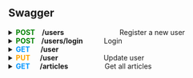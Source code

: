 ## Swagger

<details>

<summary><b><span style="color:#008000">POST</span><span style="margin-left:1em">/users</span><span style="margin-left:5.4em"></b>&nbsp; &nbsp; &nbsp; &nbsp; &nbsp;Register a new user</span></summary>
&nbsp;

**Parameters:** No parameters

**Request Body:**
```
    {
        "user": 
        {
            "email": "user518@testing.com",
            "password": "Testing151!",
            "username": "user518"
        }
    }
```
**Responses:**
**<h5>Curl</h5>**
```
  curl -X 'POST' \
  'http://localhost:3000/api/users' \
  -H 'accept: */*' \
  -H 'Content-Type: application/json' \
  -d '{
    "user":   {
        "email": "user518@testing.com",
        "password": "Testing151!",
        "username": "user518"
    }
}'
```
**<h5>Request URL</h5>**
http://localhost:3000/api/users

**<h5>Server response</h5>**

 <table>
    <thead>
        <tr>
            <th><h5>Code</h5></th>
            <th><h5>Details</h5></th>
        </tr>
    </thead>
    <tbody>
        <tr>
            <td rowspan=4><b><h5>200</h5</b></td>
            <td><b><h5>Response Body</h5></b></td>
        </tr>
        <tr>
            <td rowspan=1>
            {
                <br>
                &nbsp;&nbsp; &nbsp; &nbsp; "user":
                <br>
                &nbsp; &nbsp;&nbsp; &nbsp; {
                    <br>
                    &nbsp; &nbsp; &nbsp; &nbsp; &nbsp; &nbsp; &nbsp; &nbsp; "email": "user518@testing.com",
                    <br>
                    &nbsp; &nbsp; &nbsp; &nbsp; &nbsp; &nbsp; &nbsp; &nbsp; "username": "user518",
                    <br>
                    &nbsp; &nbsp; &nbsp; &nbsp; &nbsp; &nbsp; &nbsp; &nbsp; "token": "eyJhbGciOiJIUzI1NiIsInR5cCI6IkpXVCJ9.eyJpZCI6ImNsc3QxZDJ3czAwMDA2M3hiZTVsZHFsOHoiLCJpYXQiOjE3MDgzNTMxNjB9.qvYt8vvmA-Q6JCCjL0MSAvtw2iiO4Kmzna9ai6_BqxQ",
                    <br>
                    &nbsp; &nbsp; &nbsp; &nbsp; &nbsp; &nbsp; &nbsp; &nbsp; "bio": null,
                    <br>
                    &nbsp; &nbsp; &nbsp; &nbsp; &nbsp; &nbsp; &nbsp; &nbsp; "image": "https://api.realworld.io/images/smiley-cyrus.jpeg"
                    <br>
                &nbsp; &nbsp; &nbsp; &nbsp; }
                <br>
            }
            </td>
        </tr>
        <tr>
            <td><b><h5>Response headers</h5</b></td>
        </tr>
        <tr>
            <td>content-type: application/json</td>
        </tr>
</table>

**<h5>Responses</h5>**

| <h5> Code </h5> | <h5> Description </h5>       | <h5> Links </h5>    |
| :-------------- | :--------------------------- | :------------------ |
| 200             | User registered successfully | <em> No links </em> |

</details>

<details>

<summary><b><span style="color:#008000">POST</span><span style="margin-left:0.9em">/users/login</span><span style="margin-left:3em"></b>Login</span></summary>
&nbsp;

**Parameters:** No parameters

**Request Body:**
```
    {
        "user": 
        {
            "email": "user518@testing.com",
            "password": "Testing151!"
        }
    }
```
**Responses:**
**<h5>Curl</h5>**
```
  curl -X 'POST' \
  'http://localhost:3000/api/users/login' \
  -H 'accept: */*' \
  -H 'Content-Type: application/json' \
  -d '{
    "user":   {
        "email": "user518@testing.com",
        "password": "Testing151!"
    }
}'
```
**<h5>Request URL</h5>**
http://localhost:3000/api/users/login

**<h5>Server response</h5>**

 <table>
    <thead>
        <tr>
            <th><h5>Code</h5></th>
            <th><h5>Details</h5></th>
        </tr>
    </thead>
    <tbody>
        <tr>
            <td rowspan=4><b><h5>200</h5</b></td>
            <td><b><h5>Response Body</h5></b></td>
        </tr>
        <tr>
            <td rowspan=1>
            {
                <br>
                &nbsp;&nbsp; &nbsp; &nbsp; "user":
                <br>
                &nbsp; &nbsp;&nbsp; &nbsp; {
                    <br>
                    &nbsp; &nbsp; &nbsp; &nbsp; &nbsp; &nbsp; &nbsp; &nbsp; "email": "user518@testing.com",
                    <br>
                    &nbsp; &nbsp; &nbsp; &nbsp; &nbsp; &nbsp; &nbsp; &nbsp; "username": "user518",
                    <br>
                    &nbsp; &nbsp; &nbsp; &nbsp; &nbsp; &nbsp; &nbsp; &nbsp; "token": "eyJhbGciOiJIUzI1NiIsInR5cCI6IkpXVCJ9.eyJpZCI6ImNsc3QxZDJ3czAwMDA2M3hiZTVsZHFsOHoiLCJpYXQiOjE3MDg1MTIxMDV9.9Ar6eoPvWM1ydXFwhsrUy2lHIhoLG5AnskFzAvd9sm4",
                    <br>
                    &nbsp; &nbsp; &nbsp; &nbsp; &nbsp; &nbsp; &nbsp; &nbsp; "bio": null,
                    <br>
                    &nbsp; &nbsp; &nbsp; &nbsp; &nbsp; &nbsp; &nbsp; &nbsp; "image": "https://api.realworld.io/images/smiley-cyrus.jpeg"
                    <br>
                &nbsp; &nbsp; &nbsp; &nbsp; }
                <br>
            }
            </td>
        </tr>
        <tr>
            <td><b><h5>Response headers</h5</b></td>
        </tr>
        <tr>
            <td>content-type: application/json</td>
        </tr>
</table>

**<h5>Responses</h5>**

| <h5> Code </h5> | <h5> Description </h5>      | <h5> Links </h5>    |
| :-------------- | :-------------------------- | :------------------ |
| 200             | User logged in successfully | <em> No links </em> |

</details>

<details>

<summary><b><span style="color:#0096FF">GET</span><span style="margin-left:1.5em">/user</span></b></summary>
&nbsp;

**Parameters:** No parameters

**Responses:**
**<h5>Curl</h5>**
```
curl -X 'GET' \
  'http://localhost:3000/api/user' \
  -H 'accept: */*' \
  -H 'Authorization: Bearer eyJhbGciOiJIUzI1NiIsInR5cCI6IkpXVCJ9.eyJpZCI6ImNsc3QxZDJ3czAwMDA2M3hiZTVsZHFsOHoiLCJpYXQiOjE3MDg1MTIxMDV9.9Ar6eoPvWM1ydXFwhsrUy2lHIhoLG5AnskFzAvd9sm4'

```
**<h5>Request URL</h5>**
http://localhost:3000/api/user

**<h5>Server response</h5>**

 <table>
    <thead>
        <tr>
            <th><h5>Code</h5></th>
            <th><h5>Details</h5></th>
        </tr>
    </thead>
    <tbody>
        <tr>
            <td rowspan=4><b><h5>200</h5</b></td>
            <td><b><h5>Response Body</h5></b></td>
        </tr>
        <tr>
            <td rowspan=1>
            {
                <br>
                &nbsp;&nbsp; &nbsp; &nbsp; "user":
                <br>
                &nbsp; &nbsp;&nbsp; &nbsp; {
                    <br>
                    &nbsp; &nbsp; &nbsp; &nbsp; &nbsp; &nbsp; &nbsp; &nbsp; "email": "user518@testing.com",
                    <br>
                    &nbsp; &nbsp; &nbsp; &nbsp; &nbsp; &nbsp; &nbsp; &nbsp; "username": "user518",
                    <br>
                    &nbsp; &nbsp; &nbsp; &nbsp; &nbsp; &nbsp; &nbsp; &nbsp; "token": "eyJhbGciOiJIUzI1NiIsInR5cCI6IkpXVCJ9.eyJpZCI6ImNsc3QxZDJ3czAwMDA2M3hiZTVsZHFsOHoiLCJpYXQiOjE3MDg1MTI0MDh9.FkPKCwyvaMP1MftEFUaIHdx_fhmM_I46Bl7kuaASDuk",
                    <br>
                    &nbsp; &nbsp; &nbsp; &nbsp; &nbsp; &nbsp; &nbsp; &nbsp; "bio": null,
                    <br>
                    &nbsp; &nbsp; &nbsp; &nbsp; &nbsp; &nbsp; &nbsp; &nbsp; "image": "https://api.realworld.io/images/smiley-cyrus.jpeg"
                    <br>
                &nbsp; &nbsp; &nbsp; &nbsp; }
                <br>
            }
            </td>
        </tr>
        <tr>
            <td><b><h5>Response headers</h5</b></td>
        </tr>
        <tr>
            <td>content-type: application/json</td>
        </tr>
</table>

**<h5>Responses</h5>**

| <h5> Code </h5> | <h5> Description </h5>              | <h5> Links </h5>    |
| :-------------- | :---------------------------------- | :------------------ |
| 200             | Current user retrieved successfully | <em> No links </em> |

</details>

<details>

<summary><b><span style="color:#FFA500">PUT</span><span style="margin-left:1.4em">/user</span><span style="margin-left:6.5em"></b>Update user</span></summary>
&nbsp;

**Parameters:** No parameters

**Request Body:**
```
    {
        "user": 
        {
            "email": "user518_updated@testing.com",
        }
    }
```
**Responses:**
**<h5>Curl</h5>**
```
curl -X 'PUT' \
  'http://localhost:3000/api/user' \
  -H 'accept: */*' \
  -H 'Authorization: Bearer eyJhbGciOiJIUzI1NiIsInR5cCI6IkpXVCJ9.eyJpZCI6ImNsc3QxZDJ3czAwMDA2M3hiZTVsZHFsOHoiLCJpYXQiOjE3MDg1MTIxMDV9.9Ar6eoPvWM1ydXFwhsrUy2lHIhoLG5AnskFzAvd9sm4' \
  -H 'Content-Type: application/json' \
  -d '{
  "user": {
    "email": "user518_updated@testing.com"
  }
}
```
**<h5>Request URL</h5>**
http://localhost:3000/api/user

**<h5>Server response</h5>**

 <table>
    <thead>
        <tr>
            <th><h5>Code</h5></th>
            <th><h5>Details</h5></th>
        </tr>
    </thead>
    <tbody>
        <tr>
            <td rowspan=4><b><h5>200</h5</b></td>
            <td><b><h5>Response Body</h5></b></td>
        </tr>
        <tr>
            <td rowspan=1>
            {
                <br>
                &nbsp;&nbsp; &nbsp; &nbsp; "user":
                <br>
                &nbsp; &nbsp;&nbsp; &nbsp; {
                    <br>
                    &nbsp; &nbsp; &nbsp; &nbsp; &nbsp; &nbsp; &nbsp; &nbsp; "email": "user518@testing.com",
                    <br>
                    &nbsp; &nbsp; &nbsp; &nbsp; &nbsp; &nbsp; &nbsp; &nbsp; "username": "user518",
                    <br>
                    &nbsp; &nbsp; &nbsp; &nbsp; &nbsp; &nbsp; &nbsp; &nbsp; "token": "eyJhbGciOiJIUzI1NiIsInR5cCI6IkpXVCJ9.eyJpZCI6ImNsc3QxZDJ3czAwMDA2M3hiZTVsZHFsOHoiLCJpYXQiOjE3MDg1MTQ4Mjl9.yXS6DAQavtiwMcU5KFBg6syVuFmK1lqg_Db7CK2eiFA",
                    <br>
                    &nbsp; &nbsp; &nbsp; &nbsp; &nbsp; &nbsp; &nbsp; &nbsp; "bio": null,
                    <br>
                    &nbsp; &nbsp; &nbsp; &nbsp; &nbsp; &nbsp; &nbsp; &nbsp; "image": null
                    <br>
                &nbsp; &nbsp; &nbsp; &nbsp; }
                <br>
            }
            </td>
        </tr>
        <tr>
            <td><b><h5>Response headers</h5</b></td>
        </tr>
        <tr>
            <td>content-type: application/json</td>
        </tr>
</table>

**<h5>Responses</h5>**

| <h5> Code </h5> | <h5> Description </h5>    | <h5> Links </h5>    |
| :-------------- | :------------------------ | :------------------ |
| 200             | User updated successfully | <em> No links </em> |

</details>

<details>

<summary>
<span style="color:#0096FF"><b>GET</span><span style="margin-left:1.4em">/articles<span style="margin-left:5.2em"></b>Get all articles</span></summary>
&nbsp;

**Parameters:** No parameters 

**Responses:** 

##### **Curl** #####

```
curl -X 'GET' \ 
  'http://localhost:3000/api/articles' \ 
  -H 'accept: */*' 
```

##### **Request URL** #####

http://localhost:3000/api/articles

##### **Server response** #####

<table>
  <thead>
    <tr>
      <th>Code</th>
      <th>Details</th>
    </tr>
  </thead>
  <tbody>
    <tr>
      <th rowspan=4>200</th>
      <th>Response body</th>
    </tr>
    <tr>
      <td> {
      <br>
      <span style="margin-left:1em">
      "articles": [
      </span>
      <br>
      <span style="margin-left:6.5em">
      {
      </span>
      <br>
      <span style="margin-left:7.5em">
      "slug": "how-to-train-your-dragon-1",
      </span>
      <br>
      <span style="margin-left:7.5em">
      "title": "How to train your dragon",
      </span>
      <br>
      <span style="margin-left:7.5em">
      "description": "Ever wonder how?",
      </span>
      <br>
      <span style="margin-left:7.5em">
      "body": "With two hands",
      </span>
      <br>
      <span style="margin-left:7.5em">
      "tagList": [
      </span>
      <br>
      <span style="margin-left:12.5em">
      "dragons",
      </span>
      <br>
      <span style="margin-left:12.5em">
      "training"
      </span>
      <br>
      <span style="margin-left:7.5em">
      ],
      </span>
      <br>
      <span style="margin-left:7.5em">
      "createdAt": "2023-08-10T17:45:10.407Z",
      </span>
      <br>
      <span style="margin-left:7.5em">
      "updatedAt": "2023-08-10T17:45:14.632Z",
      </span>
      <br>
      <span style="margin-left:7.5em">
      "favorited": true,
      </span>
      <br>
      <span style="margin-left:7.5em">
      "favoritesCount": 1,
      </span>
      <br>
      <span style="margin-left:7.5em">
      "author": {
      </span>
      <br>
      <span style="margin-left:12.5em">
      "username": "u1691689493",
      </span>
      <br>
      <span style="margin-left:12.5em">
      "bio": null,
      </span>
      <br>
      <span style="margin-left:12.5em">
      "image": null,
      </span>
      <br>
      <span style="margin-left:12.5em">
      "following": false
      </span>
      <br>
      <span style="margin-left:7.5em">
      }
      </span>
      <br>
      <span style="margin-left:6.5em">
      },
      </span>
      <br>
      <span style="margin-left:6.5em">
      {
      </span>
      <br>
      <span style="margin-left:7.5em">
      "slug": "new-one-2",
      </span>
      <br>
      <span style="margin-left:7.5em">
      "title": "New one",
      </span>
      <br>
      <span style="margin-left:7.5em">
      "description": "Slugs",
      </span>
      <br>
      <span style="margin-left:7.5em">
      "body": "# Slugs\n\n## What is a slug\n\n### Wrong syntax (fixed)\n\n```javascript\nconsole.log(\"HEY\")\n```\n\n- Point 1\n- Point 2\n\n1. First\n2. Second",
      </span>
      <br>
      <span style="margin-left:7.5em">
      "tagList": [
      </span>
      <br>
      <span style="margin-left:12.5em">
      "can you change me?",
      </span>
      <br>
      <span style="margin-left:12.5em">
      "markdown",
      </span>
      <br>
      <span style="margin-left:12.5em">
      "test"
      </span>
      <br>
      <span style="margin-left:7.5em">
      ],
      </span>
      <br>
      <span style="margin-left:7.5em">
      "createdAt": "2023-08-09T21:08:11.735Z",
      </span>
      <br>
      <span style="margin-left:7.5em">
      "updatedAt": "2023-08-09T21:19:06.178Z",
      </span>
      <br>
      <span style="margin-left:7.5em">
      "favorited": false,
      </span>
      <br>
      <span style="margin-left:7.5em">
      "favoritesCount": 0,
      </span>
      <br>
      <span style="margin-left:7.5em">
      "author": {
      </span>
      <br>
      <span style="margin-left:12.5em">
      "username": "gutentag2012",
      </span>
      <br>
      <span style="margin-left:12.5em">
      "bio": "",
      </span>
      <br>
      <span style="margin-left:12.5em">
      "image": "https://api.realworld.io/images/smiley-cyrus.jpeg",
      </span>
      <br>
      <span style="margin-left:12.5em">
      "following": true
      </span>
      <br>
      <span style="margin-left:7.5em">
      }
      </span>
      <br>
      <span style="margin-left:6.5em">
      },
      </span>
      <br>
      <span style="margin-left:6.5em">
      {
      </span>
      <br>
      <span style="margin-left:7.5em">
      "slug": "this-is-my-article-1",
      </span>
      <br>
      <span style="margin-left:7.5em">
      "title": "This is my article",
      </span>
      <br>
      <span style="margin-left:7.5em">
      "description": "nothing really",
      </span>
      <br>
      <span style="margin-left:7.5em">
      "body": "# This is the title\n\nThis is the body\n\n## Also subtitle here\n\nHey you",
      </span>
      <br>
      <span style="margin-left:7.5em">
      "tagList": [
      </span>
      <br>
      <span style="margin-left:12.5em">
      "needed",
      </span>
      <br>
      <span style="margin-left:12.5em">
      "no",
      </span>
      <br>
      <span style="margin-left:12.5em">
      "tags"
      </span>
      <br>
      <span style="margin-left:7.5em">
      ],
      </span>
      <br>
      <span style="margin-left:7.5em">
      "createdAt": "2023-08-09T17:20:17.753Z",
      </span>
      <br>
      <span style="margin-left:7.5em">
      "updatedAt": "2023-08-09T17:20:17.753Z",
      </span>
      <br>
      <span style="margin-left:7.5em">
      "favorited": false,
      </span>
      <br>
      <span style="margin-left:7.5em">
      "favoritesCount": 0,
      </span>
      <br>
      <span style="margin-left:7.5em">
      "author": {
      </span>
      <br>
      <span style="margin-left:12.5em">
      "username": "gutentag2012",
      </span>
      <br>
      <span style="margin-left:12.5em">
      "bio": "",
      </span>
      <br>
      <span style="margin-left:12.5em">
      "image": "https://api.realworld.io/images/smiley-cyrus.jpeg",
      </span>
      <br>
      <span style="margin-left:12.5em">
      "following": true
      </span>
      <br>
      <span style="margin-left:7.5em">
      }
      </span>
      <br>
      <span style="margin-left:6.5em">
      },
      </span>
      <br>
      <span style="margin-left:6.5em">   
      {
      </span>
      <br>
      <span style="margin-left:7.5em">
      "slug": "Try-to-transmit-the-HTTP-card-maybe-it-will-override-the-multi-byte-hard-drive!-120863",
      </span>
      <br>
      <span style="margin-left:7.5em">
      "title": "Try to transmit the HTTP card, maybe it will override the multi-byte hard drive!",
      </span>
      <br>
      <span style="margin-left:7.5em">
      "description": "Assumenda molestiae laboriosam enim ipsum quaerat enim officia vel quo. Earum odit rem natus totam atque cumque. Sint dolorem facere non.",
      </span>
      <br>
      <span style="margin-left:7.5em">
      "body": "Sunt excepturi ut dolore fuga.\\nAutem eum maiores aut nihil magnam corporis consectetur sit. Voluptate et quasi optio eos et eveniet culpa et nobis.\\nSint aut sint sequi possimus reiciendis nisi.\\nRerum et omnis et sit doloribus corporis voluptas error.\\nIusto molestiae tenetur necessitatibus dolorem omnis. Libero sed ut architecto.\\nEx itaque et modi aut voluptatem alias quae.\\nModi dolor cupiditate sit.\\nDelectus consectetur nobis aliquid deserunt sint ut et voluptas.\\nCorrupti in labore laborum quod. Ipsa laudantium deserunt. Ut atque harum inventore natus facere sed molestiae.\\nQuia aliquid ut.\\nAnimi sunt rem et sit ullam dolorem ab consequatur modi. Cupiditate officia voluptatum.\\nTenetur facere eum distinctio animi qui laboriosam.\\nQuod sed voluptatem et cumque est eos.\\nSint id provident suscipit harum odio et. Et fuga repellendus magnam dignissimos eius aspernatur rerum. Quo perferendis nesciunt.\\nDolore dolorem porro omnis voluptatibus consequuntur et expedita suscipit et.\\nTempora facere ipsa.\\nDolore accusamus soluta officiis eligendi.\\nEum quaerat neque eum beatae odio. Ad voluptate vel.\\nAut aut dolor. Cupiditate officia voluptatum.\\nTenetur facere eum distinctio animi qui laboriosam.\\nQuod sed voluptatem et cumque est eos.\\nSint id provident suscipit harum odio et.",
      </span>
      <br>
      <span style="margin-left:7.5em">
      "tagList": [
      </span>
      <br>
      <span style="margin-left:12.5em">
      "ducimus", 
      </span>
      <br>
      <span style="margin-left:12.5em">
      "hic",
      </span>
      <br>
      <span style="margin-left:12.5em">
      "rerum",
      </span>
      <br>
      <span style="margin-left:12.5em">
      "voluptate"
      </span>
      <br>
      <span style="margin-left:7.5em">
      ],
      </span>
      <br>
      <span style="margin-left:7.5em">
      "createdAt": "2022-12-09T13:46:24.264Z",
      </span>
      <br>
      <span style="margin-left:7.5em">
      "updatedAt": "2022-12-09T13:46:24.264Z",
      </span>
      <br>
      <span style="margin-left:7.5em">
      "favorited": true,
      </span>
      <br>
      <span style="margin-left:7.5em">
      "favoritesCount": 1,
      </span>
      <br>
      <span style="margin-left:7.5em">
      "author": {
      </span>
      <br>
      <span style="margin-left:12.5em">
      "username": "Anah Benešová",
      </span>
      <br>
      <span style="margin-left:12.5em">
      "bio": null,
      </span>
      <br>
      <span style="margin-left:12.5em">
      "image": "https://api.realworld.io/images/demo-avatar.png",
      </span>
      <br>
      <span style="margin-left:12.5em">
      "following": true
      </span>
      <br>
      <span style="margin-left:7.5em">
      }
      </span>
      <br>
      <span style="margin-left:6.5em">
      },
      </span>
      <br>
      <span style="margin-left:6.5em">
      {
      </span>
      <br>
      <span style="margin-left:7.5em">
      "slug": "If-we-quantify-the-alarm-we-can-get-to-the-FTP-pixel-through-the-online-SSL-interface!-120863",
      </span>
      <br>
      <span style="margin-left:7.5em">
      "title": "If we quantify the alarm, we can get to the FTP pixel through the online SSL interface!",
      </span>
      <br>
      <span style="margin-left:7.5em">
      "description": "Omnis perspiciatis qui quia commodi sequi modi. Nostrum quam aut cupiditate est facere omnis possimus. Tenetur similique nemo illo soluta molestias facere quo. Ipsam totam facilis delectus nihil quidem soluta vel est omnis.",
      </span>
      <br>
      <span style="margin-left:7.5em">
      "body": "Quia quo iste et aperiam voluptas consectetur a omnis et.\\nDolores et earum consequuntur sunt et.\\nEa nulla ab voluptatem dicta vel. Temporibus aut adipisci magnam aliquam eveniet nihil laudantium reprehenderit sit.\\nAspernatur cumque labore voluptates mollitia deleniti et. Quos pariatur tenetur.\\nQuasi omnis eveniet eos maiores esse magni possimus blanditiis.\\nQui incidunt sit quos consequatur aut qui et aperiam delectus.\\nPraesentium quas culpa.\\nEaque occaecati cumque incidunt et. Provident saepe omnis non molestiae natus et.\\nAccusamus laudantium hic unde voluptate et sunt voluptatem.\\nMollitia velit id eius mollitia occaecati repudiandae. Voluptatum tempora voluptas est odio iure odio dolorem.\\nVoluptatum est deleniti explicabo explicabo harum provident quis molestiae. Sed dolores nostrum quis. Aut ipsa et qui vel similique sed hic a.\\nVoluptates dolorem culpa nihil aut ipsam voluptatem. Cupiditate officia voluptatum.\\nTenetur facere eum distinctio animi qui laboriosam.\\nQuod sed voluptatem et cumque est eos.\\nSint id provident suscipit harum odio et. Facere beatae delectus ut.\\nPossimus voluptas perspiciatis voluptatem nihil sint praesentium.\\nSint est nihil voluptates nesciunt voluptatibus temporibus blanditiis.\\nOfficiis voluptatem earum sed. Deserunt ab porro similique est accusamus id enim aut suscipit.\\nSoluta reprehenderit error nesciunt odit veniam sed.\\nDolore optio qui aut ab.\\nAut minima provident eius repudiandae a quibusdam in nisi quam.",
      </span>
      <br>
      <span style="margin-left:7.5em">
      "tagList": [
      </span>
      <br>
      <span style="margin-left:12.5em">
      "maiores",
      </span>
      <br>
      <span style="margin-left:12.5em">
      "omnis",
      </span>
      <br>
      <span style="margin-left:12.5em">
      "quae",
      </span>
      <br>
      <span style="margin-left:12.5em">
      "rerum"
      </span>
      <br>
      <span style="margin-left:7.5em">
      ],
      </span>
      <br>
      <span style="margin-left:7.5em">
      "createdAt": "2022-12-09T13:46:24.264Z",
      </span>
      <br>
      <span style="margin-left:7.5em">
      "updatedAt": "2022-12-09T13:46:24.264Z",
      </span>
      <br>
      <span style="margin-left:7.5em">
      "favorited": true,
      </span>
      <br>
      <span style="margin-left:7.5em">
      "favoritesCount": 1,
      </span>
      <br>
      <span style="margin-left:7.5em">
      "author": {
      </span>
      <br>
      <span style="margin-left:12.5em">
      "username": "Anah Benešová",
      </span>
      <br>
      <span style="margin-left:12.5em">
      "bio": null,
      </span>
      <br>
      <span style="margin-left:12.5em">
      "image": "https://api.realworld.io/images/demo-avatar.png",
      </span>
      <br>
      <span style="margin-left:12.5em">
      "following": true
      </span>
      <br>
      <span style="margin-left:7.5em">
      }
      </span>
      <br>
      <span style="margin-left:6.5em">
      }
      </span>
      <br>
      <span style="margin-left:1em">
      ],
      </span>
      <br>
      <span style="margin-left:1em">
      "articlesCount": 200 
      </span>
      <br>
      }
      </td>
    </tr>
    <tr>
      <th>Response headers</th>
    </tr>
    <tr>
      <td>content-type: application/json </td>
    </tr>
  </tbody>
</table>

##### **Responses** #####
<table>
  <thead>
    <tr>
      <th>Code</th>
      <th>Description</th>
      <th>Links</th>
    </tr>
  </thead>
  <tbody>
    <tr>
      <td>200</td>
      <td>Articles retrieved successfully</td>
      <td><em>No links</em></td>
    </tr>
    <tr>
  </tbody>
</table>
</details>









